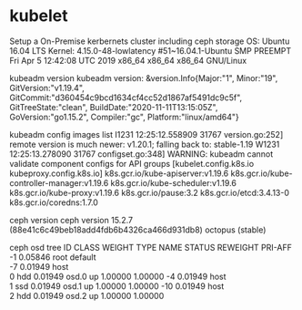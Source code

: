 # kubelet
Setup a On-Premise kerbernets cluster including ceph storage
OS: Ubuntu 16.04 LTS
Kernel: 4.15.0-48-lowlatency #51~16.04.1-Ubuntu SMP PREEMPT Fri Apr 5 12:42:08 UTC 2019 x86_64 x86_64 x86_64 GNU/Linux

kubeadm version
kubeadm version: &version.Info{Major:"1", Minor:"19", GitVersion:"v1.19.4", GitCommit:"d360454c9bcd1634cf4cc52d1867af5491dc9c5f", GitTreeState:"clean", BuildDate:"2020-11-11T13:15:05Z", GoVersion:"go1.15.2", Compiler:"gc", Platform:"linux/amd64"}

kubeadm config images list 
I1231 12:25:12.558909   31767 version.go:252] remote version is much newer: v1.20.1; falling back to: stable-1.19
W1231 12:25:13.278090   31767 configset.go:348] WARNING: kubeadm cannot validate component configs for API groups [kubelet.config.k8s.io kubeproxy.config.k8s.io]
k8s.gcr.io/kube-apiserver:v1.19.6
k8s.gcr.io/kube-controller-manager:v1.19.6
k8s.gcr.io/kube-scheduler:v1.19.6
k8s.gcr.io/kube-proxy:v1.19.6
k8s.gcr.io/pause:3.2
k8s.gcr.io/etcd:3.4.13-0
k8s.gcr.io/coredns:1.7.0

ceph version
ceph version 15.2.7 (88e41c6c49beb18add4fdb6b4326ca466d931db8) octopus (stable)

ceph osd tree
ID   CLASS  WEIGHT   TYPE NAME                            STATUS  REWEIGHT  PRI-AFF
 -1         0.05846  root default                                                  
 -7         0.01949      host                           
  0    hdd  0.01949          osd.0                            up   1.00000  1.00000
 -4         0.01949      host                            
  1    ssd  0.01949          osd.1                            up   1.00000  1.00000
-10         0.01949      host                            
  2    hdd  0.01949          osd.2                            up   1.00000  1.00000
